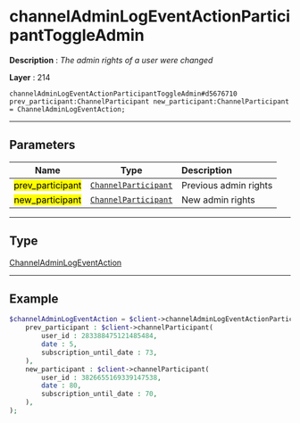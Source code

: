 # channelAdminLogEventActionParticipantToggleAdmin

**Description** : *The admin rights of a user were changed*

**Layer** : 214

```tl
channelAdminLogEventActionParticipantToggleAdmin#d5676710 prev_participant:ChannelParticipant new_participant:ChannelParticipant = ChannelAdminLogEventAction;
```

---

## Parameters

| Name | Type | Description |
| :---: | :---: | :--- |
| <mark>prev_participant</mark> | [`ChannelParticipant`](type/ChannelParticipant) | Previous admin rights |
| <mark>new_participant</mark> | [`ChannelParticipant`](type/ChannelParticipant) | New admin rights |

---

## Type

[ChannelAdminLogEventAction](type/ChannelAdminLogEventAction)

---

## Example

```php
$channelAdminLogEventAction = $client->channelAdminLogEventActionParticipantToggleAdmin(
	prev_participant : $client->channelParticipant(
		user_id : 283388475121485484,
		date : 5,
		subscription_until_date : 73,
	),
	new_participant : $client->channelParticipant(
		user_id : 3826655169339147538,
		date : 80,
		subscription_until_date : 70,
	),
);
```